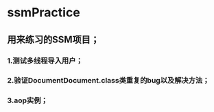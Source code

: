 # ssmPractice
## 用来练习的SSM项目；
### 1.测试多线程导入用户；
### 2.验证DocumentDocument.class类重复的bug以及解决方法；
### 3.aop实例；
